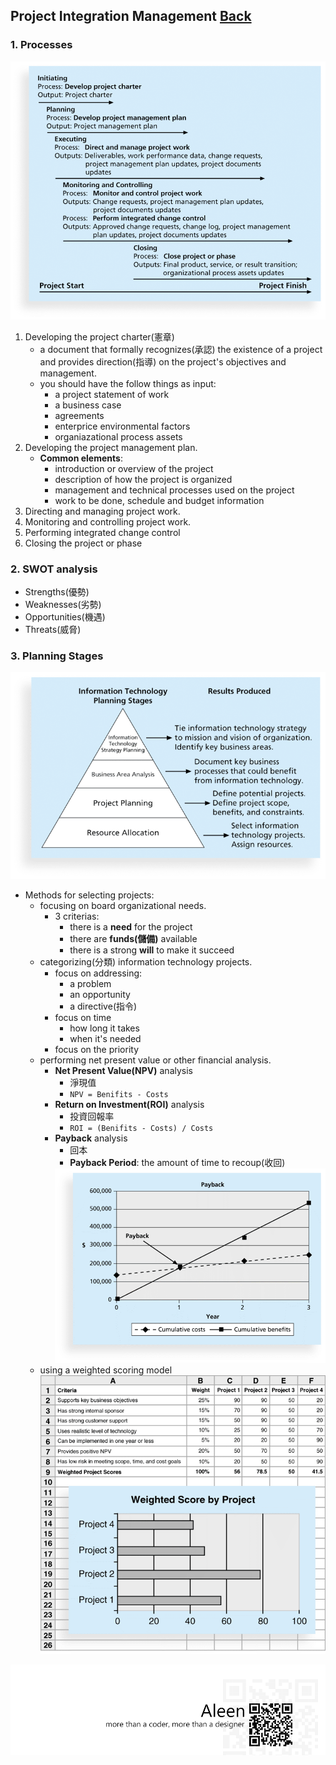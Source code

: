 ## Project Integration Management	[Back](./../projectManagement.md)

### 1. Processes

<img src="./processes.png">

1. Developing the project charter(憲章)
    - a document that formally recognizes(承認) the existence of a project and provides direction(指導) on the project's objectives and management.
    - you should have the follow things as input:
        - a project statement of work
        - a business case
        - agreements
        - enterprice environmental factors
        - organiazational process assets
2. Developing the project management plan.
    - **Common elements**:
        - introduction or overview of the project
        - description of how the project is organized
        - management and technical processes used on the project
        - work to be done, schedule and budget information
3. Directing and managing project work.
4. Monitoring and controlling project work.
5. Performing integrated change control
6. Closing the project or phase

### 2. SWOT analysis

- Strengths(優勢)
- Weaknesses(劣勢)
- Opportunities(機遇)
- Threats(威脅)

### 3. Planning Stages

<img src="./planning_stages.png">

- Methods for selecting projects:
    - focusing on board organizational needs.
        - 3 criterias:
            - there is a **need** for the project
            - there are **funds(儲備)** available
            - there is a strong **will** to make it succeed
    - categorizing(分類) information technology projects.
        - focus on addressing:
            - a problem
            - an opportunity
            - a directive(指令)
        - focus on time
            - how long it takes
            - when it's needed
        - focus on the priority
    - performing net present value or other financial analysis.
        - **Net Present Value(NPV)** analysis
            - 淨現值
            - `NPV = Benifits - Costs`
        - **Return on Investment(ROI)** analysis
            - 投資回報率
            - `ROI = (Benifits - Costs) / Costs`
        - **Payback** analysis
            - 回本
            - **Payback Period**: the amount of time to recoup(收回)
            <img src="./payback_period.png">
    - using a weighted scoring model <img src="./weighted_scoring_model.png">

<a href="http://aleen42.github.io/" target="_blank" ><img src="./../../pic/tail.gif"></a>
